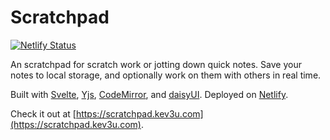 # Scratchpad

[![Netlify Status](https://api.netlify.com/api/v1/badges/32a1752a-a032-43a2-9d79-f84e8ff58415/deploy-status)](https://app.netlify.com/sites/jade-cocada-9c9372/deploys)

An scratchpad for scratch work or jotting down quick notes.
Save your notes to local storage, and optionally work on them with others
in real time.

Built with [Svelte](https://svelte.dev), [Yjs](https://yjs.dev), [CodeMirror](https://codemirror.net/),
and [daisyUI](https://daisyui.com/).
Deployed on [Netlify](https://netlify.com).

Check it out at [https://scratchpad.kev3u.com](https://scratchpad.kev3u.com).
